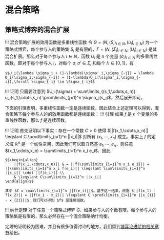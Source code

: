 # 混合策略

## 策略式博弈的混合扩展

!!! 混合策略扩展的效用函数是多重线性函数
    令 $G = (N,(S_i)_{i\in N},(u_i)_{i\in N})$ 为一个策略式博弈，每个参与人的策略集 $S_i$ 是有限的，$\Gamma = (N,(\Sigma_i)_{i\in N},(U_i)_{i\in N})$ 是其混合扩展。那么对于每个参与人 $i \in N$，函数 $U_i$ 是 $n$ 个变量 $(\sigma_i)_{i \in N}$ 的多重线性函数，即对于每个参与人 $i$，对每个 $\sigma,\sigma' \in \Sigma_i$ 和每个 $\lambda \in [0,1]$，有

    $$U_i(\lambda \sigma_i + (1-\lambda)\sigma'_i,\sigma_{-i}) = \lambda U_i(\sigma_i,\sigma_{-i}) + (1-\lambda)U_i(\sigma'_i,\sigma_{-i}),\forall \sigma_{-i} \in \Sigma_{-i}$$

!!! 证明
    只需要注意到 $U_i(\sigma) = \sum\limits_{(s_1,\cdots,s_n)} u_i(s_1,\cdots,s_n) \prod\limits_{j=1}^n \sigma_j(s_j)$，然后展开即可。

下面的引理表明，多重线性函数一定是连续函数，因此结合上述定理可以得到，混合策略下每个参与人的的效用函数都是连续函数：
!!! 引理
    如果 $f$ 是 $n$ 个变量的多重线性函数，那么 $f$ 是连续函数。

!!! 证明
    首先证明以下事实：存在一个常数 $C > 0$ 使得 $||f(x_1,\cdots,x_n)|| \leqslant C \prod\limits_{i=1}^n ||x_i||$ 对所有 $(x_1,\cdots,x_n)$ 成立。事实上 $f$ 的定义域 $\mathbb{R}^n$ 是一个线性空间，因此我们可以取自然基 $e_1,\cdots,e_n$，则任意 $(x_1,\cdots,x_n) = \sum\limits_{i=1}^n x_i e_i$，因此

    $$\begin{align}
        ||f(x_1,\cdots,x_n)|| & = ||f(\sum\limits_{i=1}^n x_i e_i)|| = ||\sum\limits_{i=1}^n x_i f(e_i)|| \leqslant \sum\limits_{i=1}^n ||x_i|| \cdot ||f(e_i)|| \\
        & \leqslant C\sum\limits_{i=1}^n ||x_i||
    \end{align}$$
    
    其中 $C = \max\limits_{i=1}^n ||f(e_i)||$。基于这一结果，根据 $||f(x_1) - f(x_2)|| = ||f(x_1 - x_2)|| \leqslant C \prod\limits_{i=1}^n ||x_{1i} - x_{2i}||$，我们可以得到 $f$ 是连续函数。

!!! 纳什定理
    对于任意一个策略式博弈 $G$，如果参与人的个数有限，每个参与人的策略集是有限的，那么必然存在一个混合策略纳什均衡。

定理的证明较为困难，并且有很多值得讨论的地方，我们留到[博弈论进阶的相关章节](../AdvancedGameTheory/fixedpoint-1.md)给出。